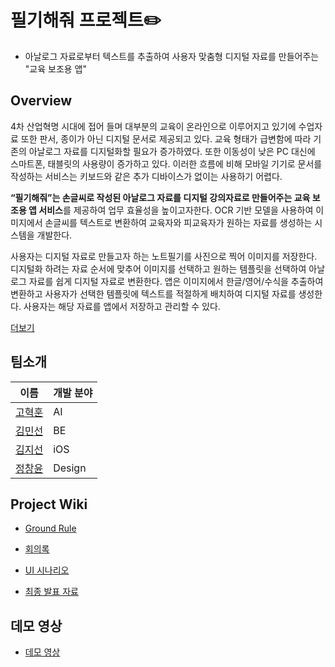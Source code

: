 # 필기해줘 프로젝트✏️

* 아날로그 자료로부터 텍스트를 추출하여 사용자 맞춤형 디지털 자료를 만들어주는  "교육 보조용 앱"



## Overview

4차 산업혁명 시대에 접어 들며 대부분의 교육이 온라인으로 이루어지고 있기에 수업자료 또한 판서, 종이가 아닌 디지털 문서로 제공되고 있다. 교육 형태가 급변함에 따라 기존의 아날로그 자료를 디지털화할 필요가 증가하였다. 또한 이동성이 낮은 PC 대신에 스마트폰, 태블릿의 사용량이 증가하고 있다. 이러한 흐름에 비해 모바일 기기로 문서를 작성하는 서비스는 키보드와 같은 추가 디바이스가 없이는 사용하기 어렵다.

**“필기해줘”는 손글씨로 작성된 아날로그 자료를 디지털 강의자료로 만들어주는 교육 보조용 앱 서비스**를 제공하여 업무 효율성을 높이고자한다. OCR 기반 모델을 사용하여 이미지에서 손글씨를 텍스트로 변환하여 교육자와 피교육자가 원하는 자료를 생성하는 시스템을 개발한다.

사용자는 디지털 자료로 만들고자 하는 노트필기를 사진으로 찍어 이미지를 저장한다. 디지털화 하려는 자료 순서에 맞추어 이미지를 선택하고 원하는 템플릿을 선택하여 아날로그 자료를 쉽게 디지털 자료로 변환한다. 앱은 이미지에서 한글/영어/수식을 추출하여 변환하고 사용자가 선택한 템플릿에 텍스트를 적절하게 배치하여 디지털 자료를 생성한다. 사용자는 해당 자료를 앱에서 저장하고 관리할 수 있다.

[더보기](https://dour-dianella-55a.notion.site/e84006a862d84398b4305d41705db890)



## 팀소개

| 이름                                  | 개발 분야 |
| --| -- |
| [고혁훈](https://github.com/hhzzang)  | AI        |
| [김민선](https://github.com/apphia39) | BE        |
| [김지선](https://github.com/zzisun)   | iOS       |
| [정창윤](https://github.com/jcy9503)  | Design    |



## Project Wiki

* [Ground Rule](https://github.com/PGHJteam/Project/wiki/Ground-Rule)

* [회의록](https://gummycode.notion.site/c1c02f36aac743d097818bf8cbe08e24)

* [UI 시나리오](https://github.com/PGHJteam/Project/files/7726589/6._UI.Scenario.pdf)

* [최종 발표 자료]()


## 데모 영상
* [데모 영상](https://github.com/PGHJteam/Project/wiki/데모-영상)
